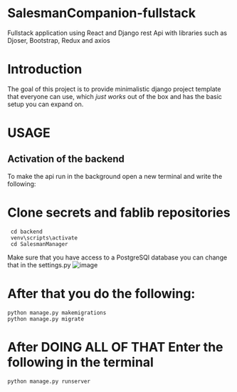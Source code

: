 # SalesmanCompanion-fullstack
Fullstack application using React and Django rest Api with libraries such as Djoser, Bootstrap, Redux and axios

# Introduction

The goal of this project is to provide minimalistic django project template that everyone can use, which _just works_ out of the box and has the basic setup you can expand on. 

# USAGE

## Activation of the backend
To make the api run in the background open a new terminal and write the following:
 # Clone secrets and fablib repositories
     cd backend
     venv\scripts\activate
     cd SalesmanManager

 
 
Make sure that you have access to a PostgreSQl database you can change that in the settings.py 
 ![image](https://user-images.githubusercontent.com/57250365/197004561-635f5daa-8ce8-4837-b06d-69948eb6dc8b.png)
# After that you do the following:
    python manage.py makemigrations
    python manage.py migrate
 

# After DOING ALL OF THAT Enter the following in the terminal
    python manage.py runserver
